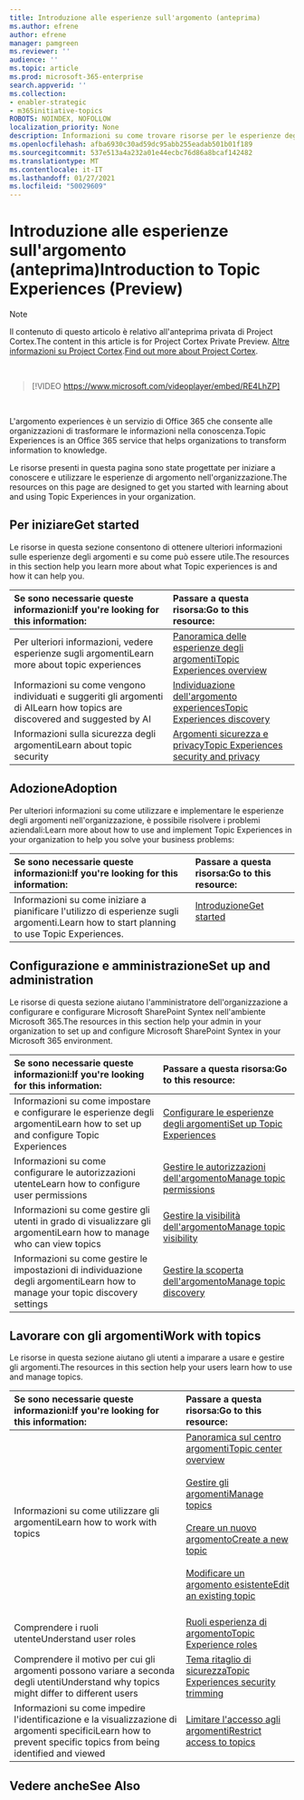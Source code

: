 ```yaml
---
title: Introduzione alle esperienze sull'argomento (anteprima)
ms.author: efrene
author: efrene
manager: pamgreen
ms.reviewer: ''
audience: ''
ms.topic: article
ms.prod: microsoft-365-enterprise
search.appverid: ''
ms.collection:
- enabler-strategic
- m365initiative-topics
ROBOTS: NOINDEX, NOFOLLOW
localization_priority: None
description: Informazioni su come trovare risorse per le esperienze degli argomenti.
ms.openlocfilehash: afba6930c30ad59dc95abb255eadab501b01f189
ms.sourcegitcommit: 537e513a4a232a01e44ecbc76d86a8bcaf142482
ms.translationtype: MT
ms.contentlocale: it-IT
ms.lasthandoff: 01/27/2021
ms.locfileid: "50029609"
---
```

# <a name="introduction-to-topic-experiences-preview"></a><span data-ttu-id="bba4c-103">Introduzione alle esperienze sull'argomento (anteprima)</span><span class="sxs-lookup"><span data-stu-id="bba4c-103">Introduction to Topic Experiences (Preview)</span></span>

> [!Note] 
> <span data-ttu-id="bba4c-104">Il contenuto di questo articolo è relativo all'anteprima privata di Project Cortex.</span><span class="sxs-lookup"><span data-stu-id="bba4c-104">The content in this article is for Project Cortex Private Preview.</span></span> <span data-ttu-id="bba4c-105">[Altre informazioni su Project Cortex](https://aka.ms/projectcortex).</span><span class="sxs-lookup"><span data-stu-id="bba4c-105">[Find out more about Project Cortex](https://aka.ms/projectcortex).</span></span>

</br>

> [!VIDEO https://www.microsoft.com/videoplayer/embed/RE4LhZP]  

</br>


<span data-ttu-id="bba4c-106">L'argomento experiences è un servizio di Office 365 che consente alle organizzazioni di trasformare le informazioni nella conoscenza.</span><span class="sxs-lookup"><span data-stu-id="bba4c-106">Topic Experiences is an Office 365 service that helps organizations to transform information to knowledge.</span></span>

<span data-ttu-id="bba4c-107">Le risorse presenti in questa pagina sono state progettate per iniziare a conoscere e utilizzare le esperienze di argomento nell'organizzazione.</span><span class="sxs-lookup"><span data-stu-id="bba4c-107">The resources on this page are designed to get you started with learning about and using Topic Experiences in your organization.</span></span>

## <a name="get-started"></a><span data-ttu-id="bba4c-108">Per iniziare</span><span class="sxs-lookup"><span data-stu-id="bba4c-108">Get started</span></span>

<span data-ttu-id="bba4c-109">Le risorse in questa sezione consentono di ottenere ulteriori informazioni sulle esperienze degli argomenti e su come può essere utile.</span><span class="sxs-lookup"><span data-stu-id="bba4c-109">The resources in this section help you learn more about what Topic experiences is and how it can help you.</span></span>

| <span data-ttu-id="bba4c-110">Se sono necessarie queste informazioni:</span><span class="sxs-lookup"><span data-stu-id="bba4c-110">If you're looking for this information:</span></span> | <span data-ttu-id="bba4c-111">Passare a questa risorsa:</span><span class="sxs-lookup"><span data-stu-id="bba4c-111">Go to this resource:</span></span> |
|:-----|:-----|
|<span data-ttu-id="bba4c-112">Per ulteriori informazioni, vedere esperienze sugli argomenti</span><span class="sxs-lookup"><span data-stu-id="bba4c-112">Learn more about topic experiences</span></span>|[<span data-ttu-id="bba4c-113">Panoramica delle esperienze degli argomenti</span><span class="sxs-lookup"><span data-stu-id="bba4c-113">Topic Experiences overview</span></span>](topic-experiences-overview.md)|
|<span data-ttu-id="bba4c-114">Informazioni su come vengono individuati e suggeriti gli argomenti di AI</span><span class="sxs-lookup"><span data-stu-id="bba4c-114">Learn how topics are discovered and suggested by AI</span></span>|[<span data-ttu-id="bba4c-115">Individuazione dell'argomento experiences</span><span class="sxs-lookup"><span data-stu-id="bba4c-115">Topic Experiences discovery</span></span>](topic-experiences-discovery.md)|
|<span data-ttu-id="bba4c-116">Informazioni sulla sicurezza degli argomenti</span><span class="sxs-lookup"><span data-stu-id="bba4c-116">Learn about topic security</span></span>|[<span data-ttu-id="bba4c-117">Argomenti sicurezza e privacy</span><span class="sxs-lookup"><span data-stu-id="bba4c-117">Topic Experiences security and privacy</span></span>](topic-experiences-security-privacy.md)|


## <a name="adoption"></a><span data-ttu-id="bba4c-118">Adozione</span><span class="sxs-lookup"><span data-stu-id="bba4c-118">Adoption</span></span>

<span data-ttu-id="bba4c-119">Per ulteriori informazioni su come utilizzare e implementare le esperienze degli argomenti nell'organizzazione, è possibile risolvere i problemi aziendali:</span><span class="sxs-lookup"><span data-stu-id="bba4c-119">Learn more about how to use and implement Topic Experiences in your organization to help you solve your business problems:</span></span> 

| <span data-ttu-id="bba4c-120">Se sono necessarie queste informazioni:</span><span class="sxs-lookup"><span data-stu-id="bba4c-120">If you're looking for this information:</span></span> | <span data-ttu-id="bba4c-121">Passare a questa risorsa:</span><span class="sxs-lookup"><span data-stu-id="bba4c-121">Go to this resource:</span></span> |
|:-----|:-----|
|<span data-ttu-id="bba4c-122">Informazioni su come iniziare a pianificare l'utilizzo di esperienze sugli argomenti.</span><span class="sxs-lookup"><span data-stu-id="bba4c-122">Learn how to start planning to use Topic Experiences.</span></span> |[<span data-ttu-id="bba4c-123">Introduzione</span><span class="sxs-lookup"><span data-stu-id="bba4c-123">Get started</span></span>](topics-adoption-getstarted.md)<br><br>|  

## <a name="set-up-and-administration"></a><span data-ttu-id="bba4c-124">Configurazione e amministrazione</span><span class="sxs-lookup"><span data-stu-id="bba4c-124">Set up and administration</span></span>

<span data-ttu-id="bba4c-125">Le risorse di questa sezione aiutano l'amministratore dell'organizzazione a configurare e configurare Microsoft SharePoint Syntex nell'ambiente Microsoft 365.</span><span class="sxs-lookup"><span data-stu-id="bba4c-125">The resources in this section help your admin in your organization to set up and configure Microsoft SharePoint Syntex in your Microsoft 365 environment.</span></span>

| <span data-ttu-id="bba4c-126">Se sono necessarie queste informazioni:</span><span class="sxs-lookup"><span data-stu-id="bba4c-126">If you're looking for this information:</span></span> | <span data-ttu-id="bba4c-127">Passare a questa risorsa:</span><span class="sxs-lookup"><span data-stu-id="bba4c-127">Go to this resource:</span></span> |
|:-----|:-----|
|<span data-ttu-id="bba4c-128">Informazioni su come impostare e configurare le esperienze degli argomenti</span><span class="sxs-lookup"><span data-stu-id="bba4c-128">Learn how to set up and configure Topic Experiences</span></span>|[<span data-ttu-id="bba4c-129">Configurare le esperienze degli argomenti</span><span class="sxs-lookup"><span data-stu-id="bba4c-129">Set up Topic Experiences</span></span>](set-up-topic-experiences.md)|
|<span data-ttu-id="bba4c-130">Informazioni su come configurare le autorizzazioni utente</span><span class="sxs-lookup"><span data-stu-id="bba4c-130">Learn how to configure user permissions</span></span>|[<span data-ttu-id="bba4c-131">Gestire le autorizzazioni dell'argomento</span><span class="sxs-lookup"><span data-stu-id="bba4c-131">Manage topic permissions</span></span>](topic-experiences-user-permissions.md)|
|<span data-ttu-id="bba4c-132">Informazioni su come gestire gli utenti in grado di visualizzare gli argomenti</span><span class="sxs-lookup"><span data-stu-id="bba4c-132">Learn how to manage who can view topics</span></span>|[<span data-ttu-id="bba4c-133">Gestire la visibilità dell'argomento</span><span class="sxs-lookup"><span data-stu-id="bba4c-133">Manage topic visibility</span></span>](topic-experiences-knowledge-rules.md)|
|<span data-ttu-id="bba4c-134">Informazioni su come gestire le impostazioni di individuazione degli argomenti</span><span class="sxs-lookup"><span data-stu-id="bba4c-134">Learn how to manage your topic discovery settings</span></span>|[<span data-ttu-id="bba4c-135">Gestire la scoperta dell'argomento</span><span class="sxs-lookup"><span data-stu-id="bba4c-135">Manage topic discovery</span></span>](topic-experiences-discovery.md)|

## <a name="work-with-topics"></a><span data-ttu-id="bba4c-136">Lavorare con gli argomenti</span><span class="sxs-lookup"><span data-stu-id="bba4c-136">Work with topics</span></span>

<span data-ttu-id="bba4c-137">Le risorse in questa sezione aiutano gli utenti a imparare a usare e gestire gli argomenti.</span><span class="sxs-lookup"><span data-stu-id="bba4c-137">The resources in this section help your users learn how to use and manage topics.</span></span>

| <span data-ttu-id="bba4c-138">Se sono necessarie queste informazioni:</span><span class="sxs-lookup"><span data-stu-id="bba4c-138">If you're looking for this information:</span></span> | <span data-ttu-id="bba4c-139">Passare a questa risorsa:</span><span class="sxs-lookup"><span data-stu-id="bba4c-139">Go to this resource:</span></span> |
|:-----|:-----|
|<span data-ttu-id="bba4c-140">Informazioni su come utilizzare gli argomenti</span><span class="sxs-lookup"><span data-stu-id="bba4c-140">Learn how to work with topics</span></span>|[<span data-ttu-id="bba4c-141">Panoramica sul centro argomenti</span><span class="sxs-lookup"><span data-stu-id="bba4c-141">Topic center overview</span></span>](topic-center-overview.md)<br><br>[<span data-ttu-id="bba4c-142">Gestire gli argomenti</span><span class="sxs-lookup"><span data-stu-id="bba4c-142">Manage topics</span></span>](manage-topics.md)<br><br>[<span data-ttu-id="bba4c-143">Creare un nuovo argomento</span><span class="sxs-lookup"><span data-stu-id="bba4c-143">Create a new topic</span></span>](create-a-topic.md)<br><br>[<span data-ttu-id="bba4c-144">Modificare un argomento esistente</span><span class="sxs-lookup"><span data-stu-id="bba4c-144">Edit an existing topic</span></span>](edit-a-topic.md)<br><br>|
|<span data-ttu-id="bba4c-145">Comprendere i ruoli utente</span><span class="sxs-lookup"><span data-stu-id="bba4c-145">Understand user roles</span></span>|[<span data-ttu-id="bba4c-146">Ruoli esperienza di argomento</span><span class="sxs-lookup"><span data-stu-id="bba4c-146">Topic Experience roles</span></span>](topic-experiences-roles.md)|
|<span data-ttu-id="bba4c-147">Comprendere il motivo per cui gli argomenti possono variare a seconda degli utenti</span><span class="sxs-lookup"><span data-stu-id="bba4c-147">Understand why topics might differ to different users</span></span>|[<span data-ttu-id="bba4c-148">Tema ritaglio di sicurezza</span><span class="sxs-lookup"><span data-stu-id="bba4c-148">Topic Experiences security trimming</span></span>](topic-experiences-security-trimming.md)|
|<span data-ttu-id="bba4c-149">Informazioni su come impedire l'identificazione e la visualizzazione di argomenti specifici</span><span class="sxs-lookup"><span data-stu-id="bba4c-149">Learn how to prevent specific topics from being identified and viewed</span></span>|[<span data-ttu-id="bba4c-150">Limitare l'accesso agli argomenti</span><span class="sxs-lookup"><span data-stu-id="bba4c-150">Restrict access to topics</span></span>](restrict-access-to-topics.md)|



## <a name="see-also"></a><span data-ttu-id="bba4c-151">Vedere anche</span><span class="sxs-lookup"><span data-stu-id="bba4c-151">See Also</span></span>
